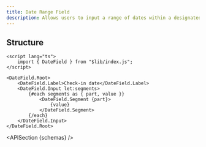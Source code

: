 ```yaml
---
title: Date Range Field
description: Allows users to input a range of dates within a designated field.
---
```


<script>
	import { APISection, ComponentPreview, DateRangeFieldDemo } from '@/components'
	export let schemas;
</script>

<ComponentPreview name="date-range-field-demo" comp="Date Range Field">

<DateRangeFieldDemo slot="preview" />

</ComponentPreview>

## Structure

```svelte
<script lang="ts">
	import { DateField } from "$lib/index.js";
</script>

<DateField.Root>
	<DateField.Label>Check-in date</DateField.Label>
	<DateField.Input let:segments>
		{#each segments as { part, value }}
			<DateField.Segment {part}>
				{value}
			</DateField.Segment>
		{/each}
	</DateField.Input>
</DateField.Root>
```

<APISection {schemas} />
